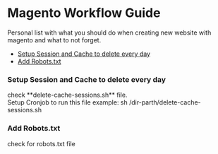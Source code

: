 # Magento Workflow Guide
Personal list with what you should do when creating new website with magento and what to not forget.


<div class="directory">
	<ul>
		<li><a href="#session-setup">Setup Session and Cache to delete every day</a></li>
		<li><a href="#add-robots"> Add Robots.txt</a></li>
	</ul>
</div>



### Setup Session and Cache to delete every day
<div id="session-setup">
check **delete-cache-sessions.sh** file.</br>
Setup Cronjob to run this file example: sh /dir-parth/delete-cache-sessions.sh
</div>


### Add Robots.txt
<div id="add-robots">
 check for robots.txt file
</div>
